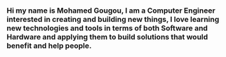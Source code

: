 ### Hi my name is Mohamed Gougou, I am a Computer Engineer interested in creating and building new things, I love learning new technologies and tools in terms of both Software and Hardware and applying them to build solutions that would benefit and help people.
<!--
**roboknight5/roboknight5** is a ✨ _special_ ✨ repository because its `README.md` (this file) appears on your GitHub profile.

Here are some ideas to get you started:

- 🔭 I’m currently working on ...
- 🌱 I’m currently learning ...
- 👯 I’m looking to collaborate on ...
- 🤔 I’m looking for help with ...
- 💬 Ask me about ...
- 📫 How to reach me: ...
- 😄 Pronouns: ...
- ⚡ Fun fact: ...
-->
